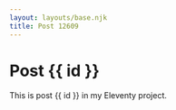 ```yaml
---
layout: layouts/base.njk
title: Post 12609
---
```


# Post {{ id }}

This is post {{ id }} in my Eleventy project.

